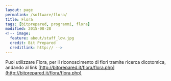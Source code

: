 ```yaml
---
layout: page
permalink: /software/flora/
title: Flora
tags: [bitprepared, programmi, flora]
modified: 2015-08-28
<!-- image:
  feature: about/staff_low.jpg
  credit: Bit Prepared
  creditlink: http:// -->
---
```


Puoi utilizzare Flora, per il riconoscimento di fiori tramite ricerca dicotomica, andando al link [http://bitprepared.it/flora/flora.php](http://bitprepared.it/flora/flora.php)  
